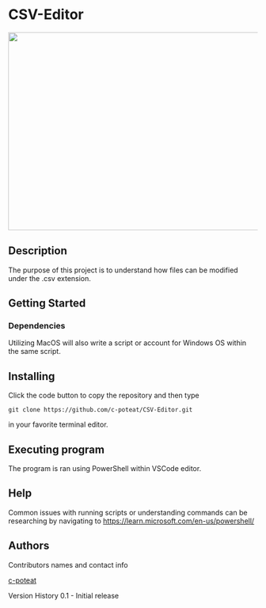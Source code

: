 # CSV-Editor

<img src="https://media.giphy.com/media/v1.Y2lkPTc5MGI3NjExZTgxZGNiZTMzOGI3OWEwYmE3NjgwMWM5NjYyMDU4NDFiNDkyMWJjYiZjdD1n/dXCJBfobvgJRuSnSJg/giphy.gif" width="1000" height="400" />


## Description
The purpose of this project is to understand how files can be modified under the .csv extension.

## Getting Started

### Dependencies

Utilizing MacOS will also write a script or account for Windows OS within the same script.

## Installing

Click the code button to copy the repository and then type 

```
git clone https://github.com/c-poteat/CSV-Editor.git
```
in your favorite terminal editor.

## Executing program
The program is ran using PowerShell within VSCode editor.

## Help

Common issues with running scripts or understanding commands can be researching by navigating to https://learn.microsoft.com/en-us/powershell/

## Authors
Contributors names and contact info

[c-poteat](https://github.com/c-poteat)

Version History
0.1 - Initial release


